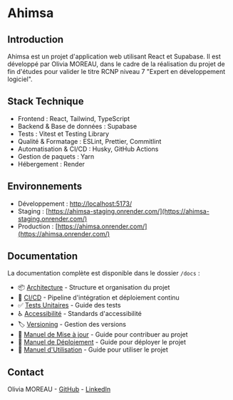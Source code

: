 # Ahimsa

## Introduction

Ahimsa est un projet d'application web utilisant React et Supabase. Il est développé par Olivia MOREAU, dans le cadre de la réalisation du projet de fin d'études pour valider le titre RCNP niveau 7 "Expert en développement logiciel".

## Stack Technique

- Frontend : React, Tailwind, TypeScript
- Backend & Base de données : Supabase
- Tests : Vitest et Testing Library
- Qualité & Formatage : ESLint, Prettier, Commitlint
- Automatisation & CI/CD : Husky, GitHub Actions
- Gestion de paquets : Yarn
- Hébergement : Render

## Environnements

- Développement : [http://localhost:5173/](http://localhost:5173/)
- Staging : [https://ahimsa-staging.onrender.com/](https://ahimsa-staging.onrender.com/)
- Production : [https://ahimsa.onrender.com/](https://ahimsa.onrender.com/)

## Documentation

La documentation complète est disponible dans le dossier `/docs` :

- 📦 [Architecture](./docs/Architecture.md) - Structure et organisation du projet
- 🔄 [CI/CD](./docs/CICD.md) - Pipeline d'intégration et déploiement continu
- ✅ [Tests Unitaires](./docs/UnitTests.md) - Guide des tests
- ♿ [Accessibilité](./docs/Accessibility.md) - Standards d'accessibilité
- 🏷️ [Versioning](./docs/Versioning.md) - Gestion des versions
- 📝 [Manuel de Mise à jour](./docs/UpdateManual.md) - Guide pour contribuer au projet
- 📝 [Manuel de Déploiement](./docs/DeploymentManual.md) - Guide pour déployer le projet
- 📝 [Manuel d'Utilisation](./docs/UserManual.md) - Guide pour utiliser le projet

## Contact

Olivia MOREAU - [GitHub](https://github.com/Liv44) - [LinkedIn](https://www.linkedin.com/in/oliviamoreau/)
